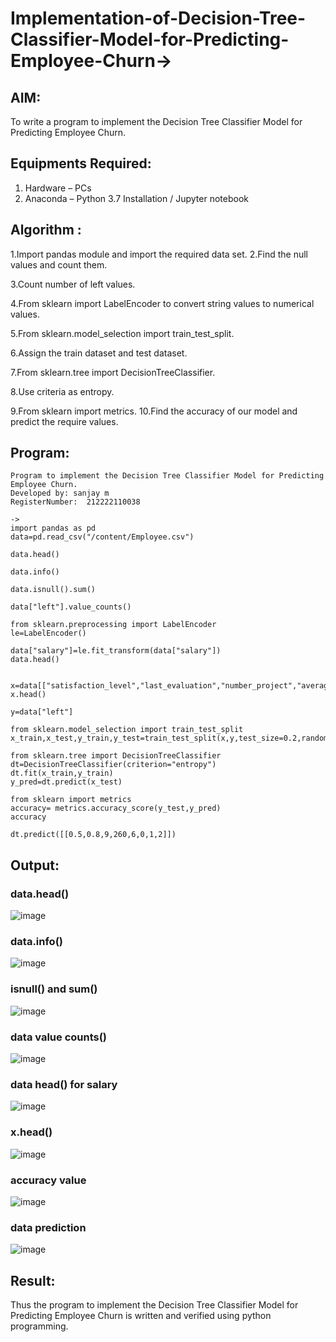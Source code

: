 # Implementation-of-Decision-Tree-Classifier-Model-for-Predicting-Employee-Churn->

## AIM:
To write a program to implement the Decision Tree Classifier Model for Predicting Employee Churn.

## Equipments Required:
1. Hardware – PCs
2. Anaconda – Python 3.7 Installation / Jupyter notebook

## Algorithm :
1.Import pandas module and import the required data set.
2.Find the null values and count them.

3.Count number of left values.

4.From sklearn import LabelEncoder to convert string values to numerical values.

5.From sklearn.model_selection import train_test_split.

6.Assign the train dataset and test dataset.

7.From sklearn.tree import DecisionTreeClassifier.

8.Use criteria as entropy.

9.From sklearn import metrics. 10.Find the accuracy of our model and predict the require values.

## Program:
```
Program to implement the Decision Tree Classifier Model for Predicting Employee Churn.
Developed by: sanjay m
RegisterNumber:  212222110038

->
import pandas as pd
data=pd.read_csv("/content/Employee.csv")

data.head()

data.info()

data.isnull().sum()

data["left"].value_counts()

from sklearn.preprocessing import LabelEncoder
le=LabelEncoder()

data["salary"]=le.fit_transform(data["salary"])
data.head()


x=data[["satisfaction_level","last_evaluation","number_project","average_montly_hours","time_spend_company","Work_accident","promotion_last_5years","salary"]]
x.head()

y=data["left"]

from sklearn.model_selection import train_test_split
x_train,x_test,y_train,y_test=train_test_split(x,y,test_size=0.2,random_state=100)

from sklearn.tree import DecisionTreeClassifier
dt=DecisionTreeClassifier(criterion="entropy")
dt.fit(x_train,y_train)
y_pred=dt.predict(x_test)

from sklearn import metrics
accuracy= metrics.accuracy_score(y_test,y_pred)
accuracy

dt.predict([[0.5,0.8,9,260,6,0,1,2]])

```

## Output:
### data.head()

![image](https://github.com/Pradeeppachiyappan/Implementation-of-Decision-Tree-Classifier-Model-for-Predicting-Employee-Churn/assets/118707347/e8da4b95-d0b5-436d-a35b-91f2e504ca1b)

### data.info()

![image](https://github.com/Pradeeppachiyappan/Implementation-of-Decision-Tree-Classifier-Model-for-Predicting-Employee-Churn/assets/118707347/14d2f18c-0948-41d5-bd27-22c93074bed2)

### isnull() and sum()

![image](https://github.com/Pradeeppachiyappan/Implementation-of-Decision-Tree-Classifier-Model-for-Predicting-Employee-Churn/assets/118707347/f31626db-628d-4019-8ac4-f09b4b3d932a)

### data value counts()

![image](https://github.com/Pradeeppachiyappan/Implementation-of-Decision-Tree-Classifier-Model-for-Predicting-Employee-Churn/assets/118707347/30be4c48-a71d-42ce-8584-38d9a1829c09)

### data head() for salary

![image](https://github.com/Pradeeppachiyappan/Implementation-of-Decision-Tree-Classifier-Model-for-Predicting-Employee-Churn/assets/118707347/b4b2cf26-7169-4412-9c0b-69f359d2ea37)

### x.head()

![image](https://github.com/Pradeeppachiyappan/Implementation-of-Decision-Tree-Classifier-Model-for-Predicting-Employee-Churn/assets/118707347/c202755f-1aa3-4100-b5bf-e40987fafc9d)

### accuracy value

![image](https://github.com/Pradeeppachiyappan/Implementation-of-Decision-Tree-Classifier-Model-for-Predicting-Employee-Churn/assets/118707347/69ac7139-f3c7-48e0-9557-d2ebf5919af3)

### data prediction

![image](https://github.com/Pradeeppachiyappan/Implementation-of-Decision-Tree-Classifier-Model-for-Predicting-Employee-Churn/assets/118707347/f4d7648b-8d52-4ce3-810d-c04fee575682)


## Result:
Thus the program to implement the  Decision Tree Classifier Model for Predicting Employee Churn is written and verified using python programming.
